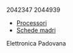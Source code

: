 2042347
2044939
- [Processori](processori.md)
- [Schede madri](schede_madri.md)

Elettronica Padovana